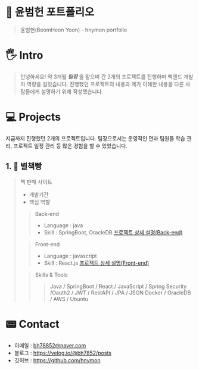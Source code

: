 # 📜 윤범헌 포트폴리오
> 윤범헌(BeomHeon Yoon) - hnymon portfolio

# 🖐️ Intro
> 안녕하세요!
> 약 3개월 _**팀장**_ 을 맡으며 간 2개의 프로젝트를 진행하며 백엔드 개발자 역량을 길렀습니다.
> 진행했던 프로젝트의 내용과 제가 이해한 내용을 다른 사람들에게 설명하기 위해 작성했습니다.

# 💻 Projects
지금까지 진행했던 2개의 프로젝트입니다.
팀장으로서는 운영적인 면과 팀원들 학습 관리, 프로젝트 일정 관리 등 많은 경험을 할 수 있었습니다.

## 1. 📖 별책빵
> 책 판매 사이트
> - 개발기간
> - 핵심 역할
> > Back-end
> > - Language : java
> > - Skill : SpringBoot, OracleDB
> > [프로젝트 상세 설명(Back-end)](https://github.com/hnymon/final-backend)
>
> > Front-end
> > - Language : javascript
> > - Skill : React.js
> > [프로젝트 상세 설명(Front-end)](https://github.com/hnymon/final-froentend)
>
> > Skills & Tools
> > > Java / SpringBoot / React / JavaScript / Spring Security /Oauth2 / JWT / RestAPI / JPA / JSON
> > > Docker / OracleDB / AWS / Ubuntu
<!--
## 2. E1I4S
> 책 판매 사이트
> - 개발기간
> - 핵심 역할
> > Back-end
> > - Language : java
> > - Skill : SpringBoot, OracleDB
> > [프로젝트 상세 설명(Back-end)](https://github.com/hnymon/final-backend)
>
> > Front-end
> > - Language : javascript
> > - Skill : React.js
> > [프로젝트 상세 설명(Front-end)](https://github.com/hnymon/final-froentend)
>
> > Skills & Tools
> > > Java / SpringBoot / React / JavaScript / Spring Security /Oauth2 / JWT / RestAPI / JPA / JSON
> > > Docker / OracleDB / AWS / Ubuntu
-->

# 📟 Contact
- 이메일 : bh78852@naver.com
- 블로그 : https://velog.io/@bh7852/posts
- 깃허브 : https://github.com/hnymon
